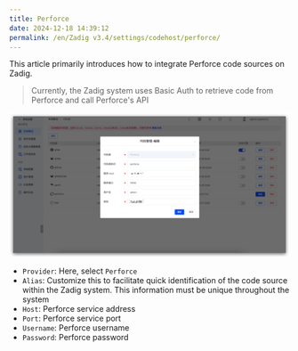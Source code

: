 ```yaml
---
title: Perforce
date: 2024-12-18 14:39:12
permalink: /en/Zadig v3.4/settings/codehost/perforce/
---
```


This article primarily introduces how to integrate Perforce code sources on Zadig.

> Currently, the Zadig system uses Basic Auth to retrieve code from Perforce and call Perforce's API

![perforce](../../../../_images/perforce.png)

- `Provider`: Here, select `Perforce`
- `Alias`: Customize this to facilitate quick identification of the code source within the Zadig system. This information must be unique throughout the system
- `Host`: Perforce service address
- `Port`: Perforce service port
- `Username`: Perforce username
- `Password`: Perforce password